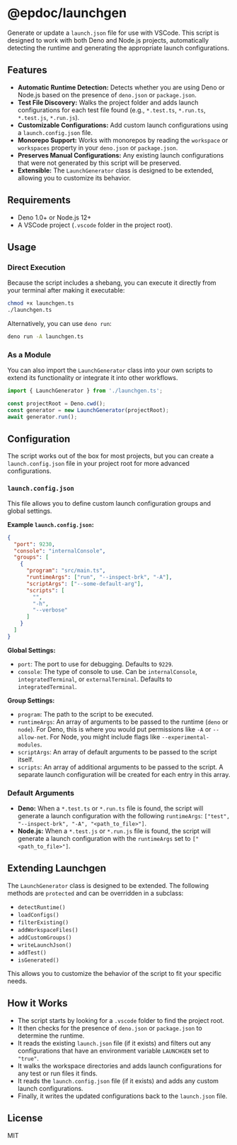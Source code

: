 # @epdoc/launchgen

Generate or update a `launch.json` file for use with VSCode. This script is designed to work with both Deno and Node.js projects, automatically detecting the runtime and generating the appropriate launch configurations.

## Features

- **Automatic Runtime Detection:** Detects whether you are using Deno or Node.js based on the presence of `deno.json` or `package.json`.
- **Test File Discovery:** Walks the project folder and adds launch configurations for each test file found (e.g., `*.test.ts`, `*.run.ts`, `*.test.js`, `*.run.js`).
- **Customizable Configurations:** Add custom launch configurations using a `launch.config.json` file.
- **Monorepo Support:** Works with monorepos by reading the `workspace` or `workspaces` property in your `deno.json` or `package.json`.
- **Preserves Manual Configurations:** Any existing launch configurations that were not generated by this script will be preserved.
- **Extensible:** The `LaunchGenerator` class is designed to be extended, allowing you to customize its behavior.

## Requirements

- Deno 1.0+ or Node.js 12+
- A VSCode project (`.vscode` folder in the project root).

## Usage

### Direct Execution

Because the script includes a shebang, you can execute it directly from your terminal after making it executable:

```bash
chmod +x launchgen.ts
./launchgen.ts
```

Alternatively, you can use `deno run`:

```bash
deno run -A launchgen.ts
```

### As a Module

You can also import the `LaunchGenerator` class into your own scripts to extend its functionality or integrate it into other workflows.

```typescript
import { LaunchGenerator } from './launchgen.ts';

const projectRoot = Deno.cwd();
const generator = new LaunchGenerator(projectRoot);
await generator.run();
```

## Configuration

The script works out of the box for most projects, but you can create a `launch.config.json` file in your project root for more advanced configurations.

### `launch.config.json`

This file allows you to define custom launch configuration groups and global settings.

**Example `launch.config.json`:**

```json
{
  "port": 9230,
  "console": "internalConsole",
  "groups": [
    {
      "program": "src/main.ts",
      "runtimeArgs": ["run", "--inspect-brk", "-A"],
      "scriptArgs": ["--some-default-arg"],
      "scripts": [
        "",
        "-h",
        "--verbose"
      ]
    }
  ]
}
```

**Global Settings:**

- `port`: The port to use for debugging. Defaults to `9229`.
- `console`: The type of console to use. Can be `internalConsole`, `integratedTerminal`, or `externalTerminal`. Defaults to `integratedTerminal`.

**Group Settings:**

- `program`: The path to the script to be executed.
- `runtimeArgs`: An array of arguments to be passed to the runtime (`deno` or `node`). For Deno, this is where you would put permissions like `-A` or `--allow-net`. For Node, you might include flags like `--experimental-modules`.
- `scriptArgs`: An array of default arguments to be passed to the script itself.
- `scripts`: An array of additional arguments to be passed to the script. A separate launch configuration will be created for each entry in this array.

### Default Arguments

- **Deno:** When a `*.test.ts` or `*.run.ts` file is found, the script will generate a launch configuration with the following `runtimeArgs`: `["test", "--inspect-brk", "-A", "<path_to_file>"]`.
- **Node.js:** When a `*.test.js` or `*.run.js` file is found, the script will generate a launch configuration with the `runtimeArgs` set to `["<path_to_file>"]`.

## Extending Launchgen

The `LaunchGenerator` class is designed to be extended. The following methods are `protected` and can be overridden in a subclass:

- `detectRuntime()`
- `loadConfigs()`
- `filterExisting()`
- `addWorkspaceFiles()`
- `addCustomGroups()`
- `writeLaunchJson()`
- `addTest()`
- `isGenerated()`

This allows you to customize the behavior of the script to fit your specific needs.

## How it Works

- The script starts by looking for a `.vscode` folder to find the project root.
- It then checks for the presence of `deno.json` or `package.json` to determine the runtime.
- It reads the existing `launch.json` file (if it exists) and filters out any configurations that have an environment variable `LAUNCHGEN` set to `"true"`.
- It walks the workspace directories and adds launch configurations for any test or run files it finds.
- It reads the `launch.config.json` file (if it exists) and adds any custom launch configurations.
- Finally, it writes the updated configurations back to the `launch.json` file.

## License

MIT
